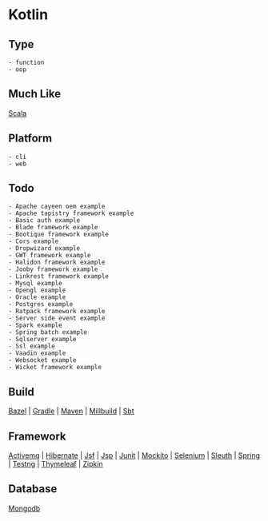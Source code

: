 # Kotlin

## Type
	- function
	- oop
## Much Like
[Scala](SCALA.md)
## Platform
	- cli
	- web
## Todo
	- Apache cayeen oem example
	- Apache tapistry framework example
	- Basic auth example
	- Blade framework example
	- Bootique framework example
	- Cors example
	- Dropwizard example
	- GWT framework example
	- Halidon framework example
	- Jooby framework example
	- Linkrest framework example
	- Mysql example
	- Opengl example
	- Oracle example
	- Postgres example
	- Ratpack framework example
	- Server side event example
	- Spark example
	- Spring batch example
	- Sqlserver example
	- Ssl example
	- Vaadin example
	- Websocket example
	- Wicket framework example
## Build
[Bazel](https://github.com/bearddan2000?tab=repositories&q=kotlin+bazel&type=&language=&sort=) | [Gradle](https://github.com/bearddan2000?tab=repositories&q=kotlin+gradle&type=&language=&sort=) | [Maven](https://github.com/bearddan2000?tab=repositories&q=kotlin+maven&type=&language=&sort=) | [Millbuild](https://github.com/bearddan2000?tab=repositories&q=kotlin+millbuild&type=&language=&sort=) | [Sbt](https://github.com/bearddan2000?tab=repositories&q=kotlin+sbt&type=&language=&sort=)
## Framework
[Activemq](https://github.com/bearddan2000?tab=repositories&q=kotlin+activemq&type=&language=&sort=) | [Hibernate](https://github.com/bearddan2000?tab=repositories&q=kotlin+hibernate&type=&language=&sort=) | [Jsf](https://github.com/bearddan2000?tab=repositories&q=kotlin+jsf&type=&language=&sort=) | [Jsp](https://github.com/bearddan2000?tab=repositories&q=kotlin+jsp&type=&language=&sort=) | [Junit](https://github.com/bearddan2000?tab=repositories&q=kotlin+junit&type=&language=&sort=) | [Mockito](https://github.com/bearddan2000?tab=repositories&q=kotlin+mockito&type=&language=&sort=) | [Selenium](https://github.com/bearddan2000?tab=repositories&q=kotlin+selenium&type=&language=&sort=) | [Sleuth](https://github.com/bearddan2000?tab=repositories&q=kotlin+sleuth&type=&language=&sort=) | [Spring](https://github.com/bearddan2000?tab=repositories&q=kotlin+spring&type=&language=&sort=) | [Testng](https://github.com/bearddan2000?tab=repositories&q=kotlin+testng&type=&language=&sort=) | [Thymeleaf](https://github.com/bearddan2000?tab=repositories&q=kotlin+thymeleaf&type=&language=&sort=) | [Zipkin](https://github.com/bearddan2000?tab=repositories&q=kotlin+zipkin&type=&language=&sort=)
## Database
[Mongodb](https://github.com/bearddan2000?tab=repositories&q=kotlin+mongodb&type=&language=&sort=)